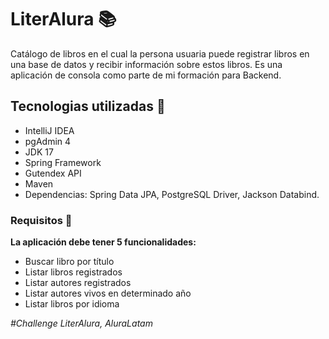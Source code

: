 # LiterAlura :books:
Catálogo de libros en el cual la persona usuaria puede registrar libros en una base de datos y recibir información sobre estos libros. Es una aplicación de consola como parte de mi formación para Backend.
## Tecnologias utilizadas :wrench:
- IntelliJ IDEA
- pgAdmin 4
- JDK 17
- Spring Framework
- Gutendex API
- Maven
- Dependencias: Spring Data JPA, PostgreSQL Driver, Jackson Databind.
### Requisitos :dart:
**La aplicación debe tener 5 funcionalidades:**
- Buscar libro por título
- Listar libros registrados
- Listar autores registrados
- Listar autores vivos en determinado año
- Listar libros por idioma

*#Challenge LiterAlura,
AluraLatam*
